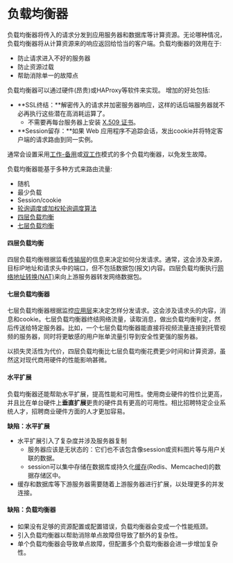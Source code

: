 # 负载均衡器

负载均衡器将传入的请求分发到应用服务器和数据库等计算资源。无论哪种情况，负载均衡器将从计算资源来的响应返回给恰当的客户端。负载均衡器的效用在于:

* 防止请求进入不好的服务器
* 防止资源过载
* 帮助消除单一的故障点

负载均衡器可以通过硬件\(昂贵\)或HAProxy等软件来实现。 增加的好处包括:

* **SSL终结：**解密传入的请求并加密服务器响应，这样的话后端服务器就不必再执行这些潜在高消耗运算了。
  * 不需要再每台服务器上安装 [X.509 证书](https://en.wikipedia.org/wiki/X.509)。
* **Session留存：**如果 Web 应用程序不追踪会话，发出cookie并将特定客户端的请求路由到同一实例。

通常会设置采用[工作-备用](https://github.com/ZhuangZhe/system-design-primer/blob/master/README-zh-Hans.md#%E5%B7%A5%E4%BD%9C%E5%88%B0%E5%A4%87%E7%94%A8%E5%88%87%E6%8D%A2active-passive)或[双工作](https://github.com/ZhuangZhe/system-design-primer/blob/master/README-zh-Hans.md#%E5%8F%8C%E5%B7%A5%E4%BD%9C%E5%88%87%E6%8D%A2active-active)模式的多个负载均衡器，以免发生故障。

负载均衡器能基于多种方式来路由流量:

* 随机
* 最少负载
* Session/cookie
* [轮询调度或加权轮询调度算法](http://g33kinfo.com/info/archives/2657)
* [四层负载均衡](https://github.com/ZhuangZhe/system-design-primer/blob/master/README-zh-Hans.md#%E5%9B%9B%E5%B1%82%E8%B4%9F%E8%BD%BD%E5%9D%87%E8%A1%A1)
* [七层负载均衡](https://github.com/ZhuangZhe/system-design-primer/blob/master/README-zh-Hans.md#%E4%B8%83%E5%B1%82%E8%B4%9F%E8%BD%BD%E5%9D%87%E8%A1%A1)

#### 四层负载均衡

四层负载均衡根据监看[传输层](https://github.com/ZhuangZhe/system-design-primer/blob/master/README-zh-Hans.md#%E9%80%9A%E8%AE%AF)的信息来决定如何分发请求。通常，这会涉及来源，目标IP地址和请求头中的端口，但不包括数据包\(报文\)内容。四层负载均衡执行[网络地址转换\(NAT\)](https://www.nginx.com/resources/glossary/layer-4-load-balancing/)来向上游服务器转发网络数据包。

#### 七层负载均衡器

七层负载均衡器根据监控[应用层](https://github.com/ZhuangZhe/system-design-primer/blob/master/README-zh-Hans.md#%E9%80%9A%E8%AE%AF)来决定怎样分发请求。这会涉及请求头的内容，消息和cookie。七层负载均衡器终结网络流量，读取消息，做出负载均衡判定，然后传送给特定服务器。比如，一个七层负载均衡器能直接将视频流量连接到托管视频的服务器，同时将更敏感的用户账单流量引导到安全性更强的服务器。

以损失灵活性为代价，四层负载均衡比七层负载均衡花费更少时间和计算资源，虽然这对现代商用硬件的性能影响甚微。

#### 水平扩展

负载均衡器还能帮助水平扩展，提高性能和可用性。使用商业硬件的性价比更高，并且比在单台硬件上**垂直扩展**更贵的硬件具有更高的可用性。相比招聘特定企业系统人才，招聘商业硬件方面的人才更加容易。

**缺陷：水平扩展**

* 水平扩展引入了复杂度并涉及服务器复制
  * 服务器应该是无状态的：它们也不该包含像session或资料图片等与用户关联的数据。
  * session可以集中存储在数据库或持久化[缓存](https://github.com/ZhuangZhe/system-design-primer/blob/master/README-zh-Hans.md#%E7%BC%93%E5%AD%98)\(Redis、Memcached\)的数据存储区中。
* 缓存和数据库等下游服务器需要随着上游服务器进行扩展，以处理更多的并发连接。

#### 缺陷：负载均衡器

* 如果没有足够的资源配置或配置错误，负载均衡器会变成一个性能瓶颈。
* 引入负载均衡器以帮助消除单点故障但导致了额外的复杂性。
* 单个负载均衡器会导致单点故障，但配置多个负载均衡器会进一步增加复杂性。

